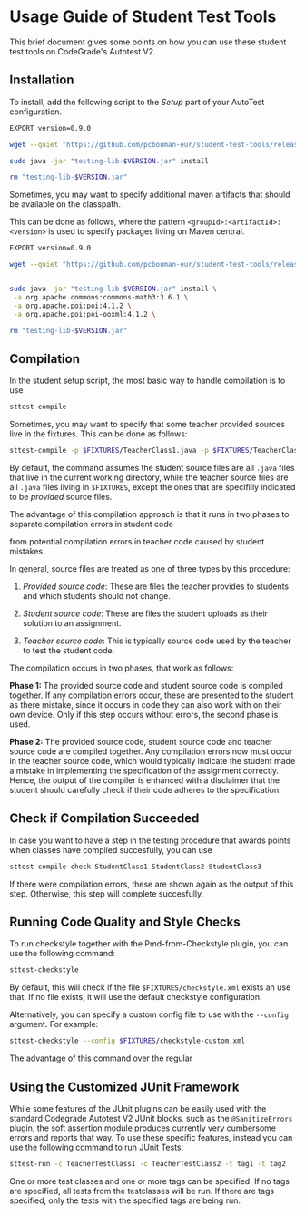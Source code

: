 # Usage Guide of Student Test Tools

This brief document gives some points on how you can use these student test tools on CodeGrade's Autotest V2.

## Installation

To install, add the following script to the *Setup* part of your AutoTest configuration.

```bash
EXPORT version=0.9.0

wget --quiet "https://github.com/pcbouman-eur/student-test-tools/releases/download/v$VERSION/testing-lib-$VERSION.jar"

sudo java -jar "testing-lib-$VERSION.jar" install

rm "testing-lib-$VERSION.jar"

```

Sometimes, you may want to specify additional maven artifacts that should be available on the classpath.

This can be done as follows, where the pattern `<groupId>:<artifactId>:<version>` is used to specify packages living on Maven central.


```bash
EXPORT version=0.9.0

wget --quiet "https://github.com/pcbouman-eur/student-test-tools/releases/download/v$VERSION/testing-lib-$VERSION.jar"


sudo java -jar "testing-lib-$VERSION.jar" install \
 -a org.apache.commons:commons-math3:3.6.1 \
 -a org.apache.poi:poi:4.1.2 \
 -a org.apache.poi:poi-ooxml:4.1.2 \

rm "testing-lib-$VERSION.jar"
```

## Compilation

In the student setup script, the most basic way to handle compilation is to use

```bash
sttest-compile
```

Sometimes, you may want to specify that some teacher provided sources live in the fixtures. This can be done as follows:

```bash
sttest-compile -p $FIXTURES/TeacherClass1.java -p $FIXTURES/TeacherClass2.java -p $FIXTURES/TeacherClass3.java

```

By default, the command assumes the student source files are all `.java` files that live in the current working directory,
while the teacher source files are all `.java` files living in `$FIXTURES`, except the ones that are specifilly indicated
to be *provided* source files.



The advantage of this compilation approach is that it runs in two phases to separate compilation errors in student code

from potential compilation errors in teacher code caused by student mistakes.



In general, source files are treated as one of three types by this procedure:



1. *Provided source code*: These are files the teacher provides to students and which students should not change.

2. *Student source code*: These are files the student uploads as their solution to an assignment.

3. *Teacher source code*: This is typically source code used by the teacher to test the student code.

The compilation occurs in two phases, that work as follows:

**Phase 1:** The provided source code and student source code is compiled together. If any compilation errors occur,
these are presented to the student as there mistake, since it occurs in code they can also work with on
their own device. Only if this step occurs without errors, the second phase is used.

**Phase 2:** The provided source code, student source code and teacher source code are compiled together. Any compilation
errors now must occur in the teacher source code, which would typically indicate the student made a mistake
in implementing the specification of the assignment correctly. Hence, the output of the compiler is enhanced
with a disclaimer that the student should carefully check if their code adheres to the specification.

## Check if Compilation Succeeded

In case you want to have a step in the testing procedure that awards points when classes have compiled succesfully,
you can use

```bash
sttest-compile-check StudentClass1 StudentClass2 StudentClass3
```

If there were compilation errors, these are shown again as the output of this step. Otherwise, this step will complete succesfully.

## Running Code Quality and Style Checks

To run checkstyle together with the Pmd-from-Checkstyle plugin, you can use the following command:

```bash
sttest-checkstyle
```

By default, this will check if the file `$FIXTURES/checkstyle.xml` exists an use that. If no file exists, it will use the default checkstyle configuration.

Alternatively, you can specify a custom config file to use with the `--config` argument. For example:

```bash
sttest-checkstyle --config $FIXTURES/checkstyle-custom.xml
```

The advantage of this command over the regular 

## Using the Customized JUnit Framework

While some features of the JUnit plugins can be easily used with the standard Codegrade Autotest V2 JUnit blocks, such as the `@SanitizeErrors` plugin,
the soft assertion module produces currently very cumbersome errors and reports that way. To use these specific features, instead you can use the following
command to run JUnit Tests:

```bash
sttest-run -c TeacherTestClass1 -c TeacherTestClass2 -t tag1 -t tag2
```

One or more test classes and one or more tags can be specified. If no tags are specified, all tests from the testclasses will be run. If there are tags specified,
only the tests with the specified tags are being run.

